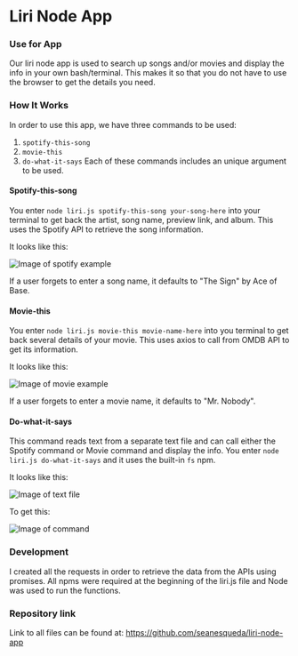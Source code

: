 # Liri Node App

### Use for App

Our liri node app is used to search up songs and/or movies and display the info in your own bash/terminal. This makes it so that you do not have to use the browser to get the details you need.

### How It Works

In order to use this app, we have three commands to be used:
1. `spotify-this-song`
2. `movie-this`
3. `do-what-it-says`
Each of these commands includes an unique argument to be used.

#### Spotify-this-song
You enter `node liri.js spotify-this-song your-song-here` into your terminal to get back the artist, song name, preview link, and album. This uses the Spotify API to retrieve the song information.

It looks like this:

![Image of spotify example](http://puu.sh/DYIR1/5c88d51820.png)

If a user forgets to enter a song name, it defaults to "The Sign" by Ace of Base.

#### Movie-this
You enter `node liri.js movie-this movie-name-here` into you terminal to get back several details of your movie. This uses axios to call from OMDB API to get its information.

It looks like this:

![Image of movie example](http://puu.sh/DYITl/aa441cc44d.png)

If a user forgets to enter a movie name, it defaults to "Mr. Nobody".

#### Do-what-it-says
This command reads text from a separate text file and can call either the Spotify command or Movie command and display the info. You enter `node liri.js do-what-it-says` and it uses the built-in `fs` npm.

It looks like this:

![Image of text file](http://puu.sh/DYIVO/bc2e0f0559.png)

To get this:

![Image of command](http://puu.sh/DYIWt/ab00d10096.png)


### Development

I created all the requests in order to retrieve the data from the APIs using promises. All npms were required at the beginning of the liri.js file and Node was used to run the functions.

### Repository link

Link to all files can be found at:
https://github.com/seanesqueda/liri-node-app
